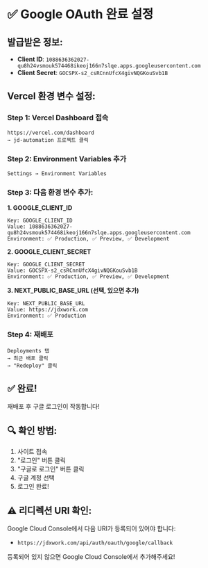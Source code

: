 # ✅ Google OAuth 완료 설정

## 발급받은 정보:
- **Client ID**: `1088636362027-qu8h24vsmouk574468ikeoj166n7slqe.apps.googleusercontent.com`
- **Client Secret**: `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`

## Vercel 환경 변수 설정:

### Step 1: Vercel Dashboard 접속
```
https://vercel.com/dashboard
→ jd-automation 프로젝트 클릭
```

### Step 2: Environment Variables 추가
```
Settings → Environment Variables
```

### Step 3: 다음 환경 변수 추가:

**1. GOOGLE_CLIENT_ID**
```
Key: GOOGLE_CLIENT_ID
Value: 1088636362027-qu8h24vsmouk574468ikeoj166n7slqe.apps.googleusercontent.com
Environment: ✅ Production, ✅ Preview, ✅ Development
```

**2. GOOGLE_CLIENT_SECRET**
```
Key: GOOGLE_CLIENT_SECRET
Value: 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
Environment: ✅ Production, ✅ Preview, ✅ Development
```

**3. NEXT_PUBLIC_BASE_URL (선택, 있으면 추가)**
```
Key: NEXT_PUBLIC_BASE_URL
Value: https://jdxwork.com
Environment: ✅ Production
```

### Step 4: 재배포
```
Deployments 탭
→ 최근 배포 클릭
→ "Redeploy" 클릭
```

## ✅ 완료!

재배포 후 구글 로그인이 작동합니다!

## 🔍 확인 방법:
1. 사이트 접속
2. "로그인" 버튼 클릭
3. "구글로 로그인" 버튼 클릭
4. 구글 계정 선택
5. 로그인 완료!

## ⚠️ 리디렉션 URI 확인:
Google Cloud Console에서 다음 URI가 등록되어 있어야 합니다:
- `https://jdxwork.com/api/auth/oauth/google/callback`

등록되어 있지 않으면 Google Cloud Console에서 추가해주세요!



